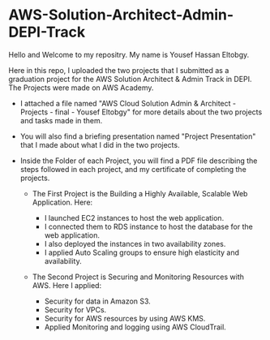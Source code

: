 # AWS-Solution-Architect-Admin-DEPI-Track

Hello and Welcome to my repositry. My name is Yousef Hassan Eltobgy.

Here in this repo, I uploaded the two projects that I submitted as a graduation project for the AWS Solution Architect & Admin Track in DEPI. The Projects were made on AWS Academy.

- I attached a file named "AWS Cloud Solution Admin & Architect - Projects - final - Yousef Eltobgy" for more details about the two projects and tasks made in them.
- You will also find a briefing presentation named "Project Presentation" that I made about what I did in the two projects.
  
- Inside the Folder of each Project, you will find a PDF file describing the steps followed in each project, and my certificate of completing the projects.
  - The First Project is the Building a Highly Available, Scalable Web Application. Here:
    - I launched EC2 instances to host the web application.
    - I connected them to RDS instance to host the database for the web application.
    - I also deployed the instances in two availability zones.
    - I applied Auto Scaling groups to ensure high elasticity and availability.
      
  - The Second Project is Securing and Monitoring Resources with AWS. Here I applied:
    - Security for data in Amazon S3.
    - Security for VPCs.
    - Security for AWS resources by using AWS KMS.
    - Applied Monitoring and logging using AWS CloudTrail.

